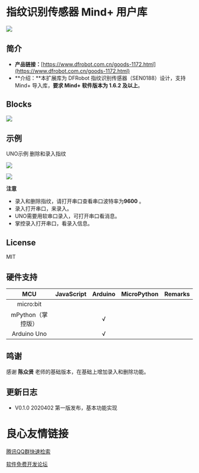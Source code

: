# 指纹识别传感器 Mind+ 用户库

![](./arduinoC/_images/featured.png)


## 简介

- **产品链接：**[https://www.dfrobot.com.cn/goods-1172.html](https://www.dfrobot.com.cn/goods-1172.html)
- **介绍：**本扩展库为 DFRobot 指纹识别传感器（SEN0188）设计，支持 Mind+ 导入库，**要求 Mind+ 软件版本为 1.6.2 及以上**。

## Blocks

![](./arduinoC/_images/blocks.png)

## 示例

 UNO示例
删除和录入指纹

![](./arduinoC/_images/example.png)
 

 ![](./arduinoC/_images/example1.png)

**注意**

- 录入和删除指纹，请打开串口查看串口波特率为**9600** 。
- 录入打开串口，来录入。
- UNO需要用软串口录入，可打开串口看消息。
- 掌控录入打开串口，看录入信息。
 

## License

MIT

## 硬件支持

MCU                | JavaScript    | Arduino   | MicroPython    | Remarks
:----------------: | :----------: | :----------: | :---------: | :---:
micro:bit        |             |              |             | 
mPython（掌控版）        |             |        √      |             | 
Arduino Uno    |             |        √      |             | 
 

## 鸣谢

感谢   **陈众贤** 老师的基础版本，在基础上增加录入和删除功能。 
 

## 更新日志

- V0.1.0 2020402 第一版发布，基本功能实现




 # 良心友情链接

[腾讯QQ群快速检索](http://u.720life.cn/s/8cf73f7c)

[软件免费开发论坛](http://u.720life.cn/s/bbb01dc0)